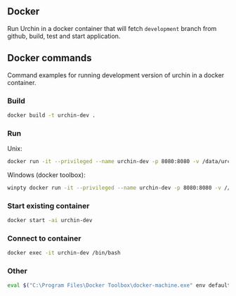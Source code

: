 ## Docker

Run Urchin in a docker container that will fetch `development` branch from github, build, test and start application. 

## Docker commands

Command examples for running development version of urchin in a docker container.

### Build
```bash
docker build -t urchin-dev .
```
### Run
Unix:
```bash
docker run -it --privileged --name urchin-dev -p 8080:8080 -v /data/urchin/.m2/:/root/.m2/ -v /data/urchin/node_modules:/workspace/node_modules urchin-dev
```
Windows (docker toolbox):
```bash
winpty docker run -it --privileged --name urchin-dev -p 8080:8080 -v //c/Users/**logged in user**/urchin/.m2:/root/.m2/ urchin-dev
```

### Start existing container
```bash
docker start -ai urchin-dev
```

### Connect to container
```bash
docker exec -it urchin-dev /bin/bash
```

### Other
```bash
eval $("C:\Program Files\Docker Toolbox\docker-machine.exe" env default)
```